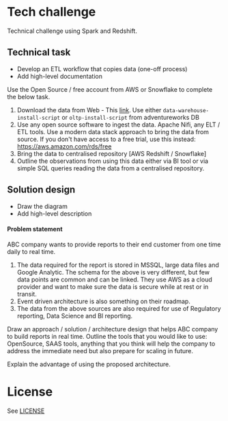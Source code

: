 # Tech challenge

Technical challenge using Spark and Redshift.

## Technical task

* Develop an ETL workflow that copies data (one-off process)
* Add high-level documentation

Use the Open Source / free account from AWS or Snowflake to complete the below task.

1. Download the data from Web - This [link](https://github.com/microsoft/sql-server-samples/tree/master/samples/databases). Use either `data-warehouse-install-script` or `oltp-install-script` from adventureworks DB
1. Use any open source software to ingest the data. Apache Nifi, any ELT / ETL tools.
Use a modern data stack approach to bring the data from source.
If you don't have access to a free trial, use this instead: https://aws.amazon.com/rds/free
1. Bring the data to centralised repository [AWS Redshift / Snowflake]
1. Outline the observations from using this data either via BI tool or via simple SQL queries
reading the data from a centralised repository.

## Solution design

* Draw the diagram
* Add high-level description

#### Problem statement

ABC company wants to provide reports to their end customer from one time daily to real time.

1. The data required for the report is stored in MSSQL, large data files and Google Analytic.
The schema for the above is very different, but few data points are common and can be linked.
They use AWS as a cloud provider and want to make sure the data is secure while at rest or in transit.
1. Event driven architecture is also something on their roadmap.
1. The data from the above sources are also required for use of Regulatory reporting, Data Science and BI reporting.

Draw an approach / solution / architecture design that helps ABC company to build reports in real time.
Outline the tools that you would like to use: OpenSource, SAAS tools, anything that
you think will help the company to address the immediate need but also prepare for scaling in future.

Explain the advantage of using the proposed architecture.

# License

See [LICENSE](LICENSE)
